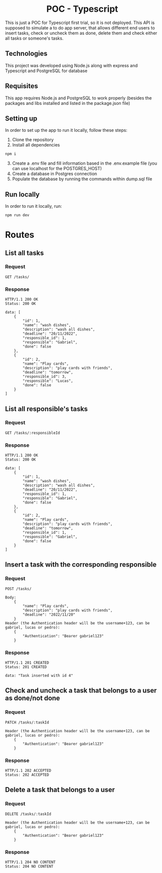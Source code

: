 <h1 align="center">POC - Typescript</h1>

This is just a POC for Typescript first trial, so it is not deployed. This API is supposed to simulate a to do app server, that allows different end users to insert tasks, check or uncheck them as done, delete them and check either all tasks or someone's tasks.

## Technologies

This project was developed using Node.js along with express and Typescript and PostgreSQL for database

## Requisites

This app requires Node.js and PostgreSQL to work properly (besides the packages and libs installed and listed in the package.json file)

## Setting up

In order to set up the app to run it locally, follow these steps:

1. Clone the repository
2. Install all dependencies 

```bash
npm i
```

3. Create a .env file and fill information based in the .env.example file (you can use localhost for the POSTGRES_HOST)
4. Create a database in Postgres connection
5. Populate the database by running the commands within dump.sql file

## Run locally

In order to run it locally, run:

```bash
npm run dev
```

# Routes

## List all tasks

### Request

`GET /tasks/`

### Response

    HTTP/1.1 200 OK
    Status: 200 OK

    data: [
        {
            "id": 1,
            "name": "wash dishes",
            "description": "wash all dishes",
            "deadline": "20/11/2022",
            "responsible_id": 1,
            "responsible": "Gabriel",
            "done": false
        },
        {
            "id": 2,
            "name": "Play cards",
            "description": "play cards with friends",
            "deadline": "tomorrow",
            "responsible_id": 3,
            "responsible": "Lucas",
            "done": false
        }
    ]

## List all responsible's tasks

### Request

`GET /tasks/:responsibleId`

### Response

    HTTP/1.1 200 OK
    Status: 200 OK

    data: [
        {
            "id": 1,
            "name": "wash dishes",
            "description": "wash all dishes",
            "deadline": "20/11/2022",
            "responsible_id": 1,
            "responsible": "Gabriel",
            "done": false
        },
        {
            "id": 2,
            "name": "Play cards",
            "description": "play cards with friends",
            "deadline": "tomorrow",
            "responsible_id": 1,
            "responsible": "Gabriel",
            "done": false
        }
    ]

## Insert a task with the corresponding responsible 

### Request

`POST /tasks/`

    Body: 
        {
            "name": "Play cards",
            "description": "play cards with friends",
            "deadline": "2022/11/20"
        }
    Header (the Authentication header will be the username+123, can be gabriel, lucas or pedro): 
        {
            "Authentication": "Bearer gabriel123"
        }

### Response

    HTTP/1.1 201 CREATED
    Status: 201 CREATED

    data: "Task inserted with id 4"

## Check and uncheck a task that belongs to a user as done/not done

### Request

`PATCH /tasks/:taskId`

    Header (the Authentication header will be the username+123, can be gabriel, lucas or pedro): 
        {
            "Authentication": "Bearer gabriel123"
        }

### Response

    HTTP/1.1 202 ACCEPTED
    Status: 202 ACCEPTED


## Delete a task that belongs to a user

### Request

`DELETE /tasks/:taskId`

    Header (the Authentication header will be the username+123, can be gabriel, lucas or pedro): 
        {
            "Authentication": "Bearer gabriel123"
        }

### Response

    HTTP/1.1 204 NO CONTENT
    Status: 204 NO CONTENT
